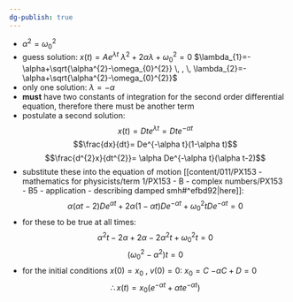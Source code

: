 ```yaml
---
dg-publish: true
---
```


- $\alpha^2=\omega_0^2$
- guess solution: $x(t)=Ae^{\lambda t}$
		$\lambda^{2}+ 2\alpha \lambda + \omega_{0}^{2}=0$
		$\lambda_{1}=-\alpha+\sqrt{\alpha^{2}-\omega_{0}^{2}} \, , \, \lambda_{2}=-\alpha+\sqrt{\alpha^{2}-\omega_{0}^{2}}$
- only one solution: $\lambda = -\alpha$
- **must** have two constants of integration for the second order differential equation, therefore there must be another term
- postulate a second solution: 
$$x(t)=Dte^{\lambda t}=Dte^{-\alpha t}$$
$$\frac{dx}{dt}= De^{-\alpha t}(1-\alpha t)$$
$$\frac{d^{2}x}{dt^{2}}= \alpha De^{-\alpha t}(\alpha t-2)$$
- substitute these into the equation of motion [[content/011/PX153 - mathematics for physicists/term 1/PX153 - B - complex numbers/PX153 - B5 - application - describing damped smh#^efbd92\|here]]: 
$$\alpha(\alpha t -2)De^{\alpha t} + 2 \alpha(1-\alpha t) De^{-\alpha t} + \omega_{0}^{2}tDe^{-\alpha t} =0$$
- for these to be true at all times: 
$$\alpha^{2}t-2\alpha+2\alpha-2\alpha^{2}t+\omega_{0}^{2}t=0$$
$$(\omega_0^2-\alpha^2)t=0$$
- for the initial conditions $x(0)=x_{0}$ , $v(0)=0$:
		$x_{0}=C$
		$-\alpha C + D = 0$
$$\therefore x(t) = x_0(e^{-\alpha t} + \alpha t e^{-\alpha t})$$
